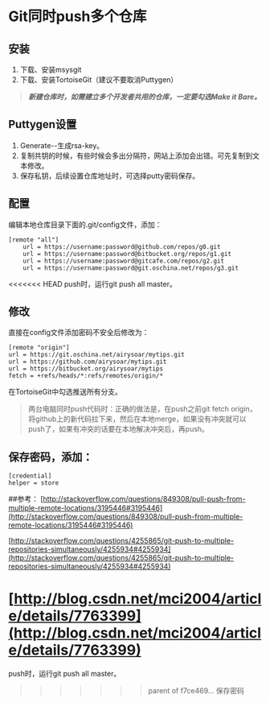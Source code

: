# Git同时push多个仓库
## 安装

1. 下载、安装msysgit
2. 下载、安装TortoiseGit（建议不要取消Puttygen）
> ***新建仓库时，如需建立多个开发者共用的仓库，一定要勾选Make it Bare。***

## Puttygen设置
1. Generate--生成rsa-key。
2. 复制共钥的时候，有些时候会多出分隔符，网站上添加会出错。可先复制到文本修改。
3. 保存私钥，后续设置仓库地址时，可选择putty密码保存。

## 配置
编辑本地仓库目录下面的.git/config文件，添加：
	
	[remote "all"]
		url = https://username:password@github.com/repos/g0.git
		url = https://username:password@bitbucket.org/repos/g1.git
    	url = https://username:password@gitcafe.com/repos/g2.git
		url = https://username:password@git.oschina.net/repos/g3.git

<<<<<<< HEAD
push时，运行git push all master。

## 修改
直接在config文件添加密码不安全后修改为：
	
	[remote "origin"]
	url = https://git.oschina.net/airysoar/mytips.git
	url = https://github.com/airysoar/mytips.git
	url = https://bitbucket.org/airysoar/mytips
	fetch = +refs/heads/*:refs/remotes/origin/*

在TortoiseGit中勾选推送所有分支。	

> 两台电脑同时push代码时：正确的做法是，在push之前git fetch origin，将github上的新代码拉下来，然后在本地merge，如果没有冲突就可以push了，如果有冲突的话要在本地解决冲突后，再push。

## 保存密码，添加：
	[credential]    
	helper = store

##参考：
[http://stackoverflow.com/questions/849308/pull-push-from-multiple-remote-locations/3195446#3195446](http://stackoverflow.com/questions/849308/pull-push-from-multiple-remote-locations/3195446#3195446)

[http://stackoverflow.com/questions/4255865/git-push-to-multiple-repositories-simultaneously/4255934#4255934](http://stackoverflow.com/questions/4255865/git-push-to-multiple-repositories-simultaneously/4255934#4255934)

[http://blog.csdn.net/mci2004/article/details/7763399](http://blog.csdn.net/mci2004/article/details/7763399)
=======
push时，运行git push all master。
>>>>>>> parent of f7ce469... 保存密码
